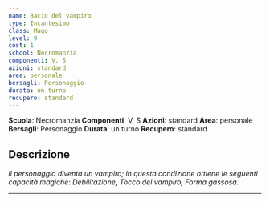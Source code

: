 ```yaml
---
name: Bacio del vampiro
type: Incantesimo
class: Mago
level: 9
cost: 1
school: Necromanzia
componenti: V, S
azioni: standard
area: personale
bersagli: Personaggio
durata: un turno
recupero: standard
---
```

**Scuola**: Necromanzia
**Componenti**: V, S
**Azioni**: standard
**Area**: personale
**Bersagli**: Personaggio
**Durata**: un turno
**Recupero**: standard

**Descrizione**
-

*il personaggio diventa un vampiro; in questa condizione ottiene le seguenti capacità magiche: Debilitazione, Tocco del vampiro, Forma gassosa.*

---